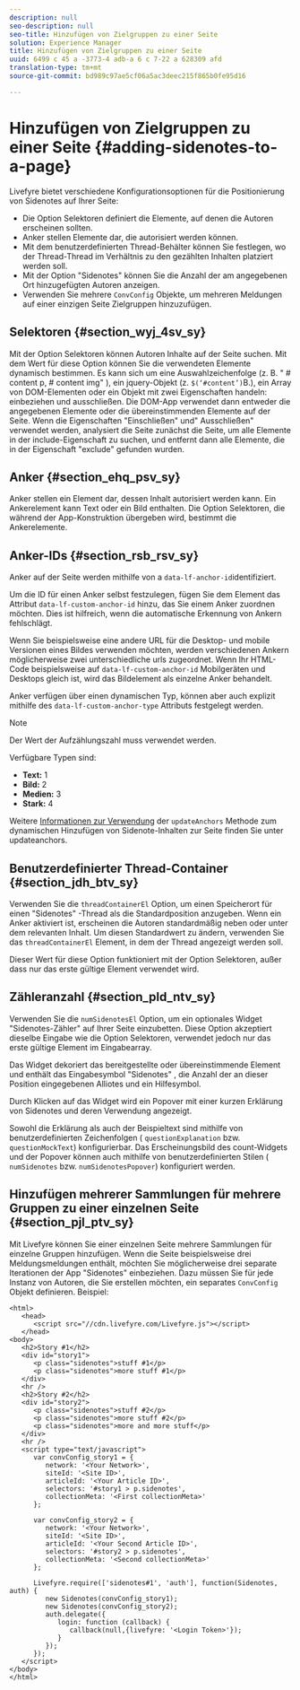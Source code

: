 ```yaml
---
description: null
seo-description: null
seo-title: Hinzufügen von Zielgruppen zu einer Seite
solution: Experience Manager
title: Hinzufügen von Zielgruppen zu einer Seite
uuid: 6499 c 45 a -3773-4 adb-a 6 c 7-22 a 628309 afd
translation-type: tm+mt
source-git-commit: bd989c97ae5cf06a5ac3deec215f865b0fe95d16

---
```



# Hinzufügen von Zielgruppen zu einer Seite {#adding-sidenotes-to-a-page}

Livefyre bietet verschiedene Konfigurationsoptionen für die Positionierung von Sidenotes auf Ihrer Seite:

* Die Option Selektoren definiert die Elemente, auf denen die Autoren erscheinen sollten.
* Anker stellen Elemente dar, die autorisiert werden können.
* Mit dem benutzerdefinierten Thread-Behälter können Sie festlegen, wo der Thread-Thread im Verhältnis zu den gezählten Inhalten platziert werden soll.
* Mit der Option "Sidenotes" können Sie die Anzahl der am angegebenen Ort hinzugefügten Autoren anzeigen.
* Verwenden Sie mehrere `ConvConfig` Objekte, um mehreren Meldungen auf einer einzigen Seite Zielgruppen hinzuzufügen.

## Selektoren {#section_wyj_4sv_sy}

Mit der Option Selektoren können Autoren Inhalte auf der Seite suchen. Mit dem Wert für diese Option können Sie die verwendeten Elemente dynamisch bestimmen. Es kann sich um eine Auswahlzeichenfolge (z. B. " # content p, # content img" ), ein jquery-Objekt (z. `$(‘#content’)`B.), ein Array von DOM-Elementen oder ein Objekt mit zwei Eigenschaften handeln: einbeziehen und ausschließen. Die DOM-App verwendet dann entweder die angegebenen Elemente oder die übereinstimmenden Elemente auf der Seite. Wenn die Eigenschaften "Einschließen" und" Ausschließen" verwendet werden, analysiert die Seite zunächst die Seite, um alle Elemente in der include-Eigenschaft zu suchen, und entfernt dann alle Elemente, die in der Eigenschaft "exclude" gefunden wurden.

## Anker {#section_ehq_psv_sy}

Anker stellen ein Element dar, dessen Inhalt autorisiert werden kann. Ein Ankerelement kann Text oder ein Bild enthalten. Die Option Selektoren, die während der App-Konstruktion übergeben wird, bestimmt die Ankerelemente.

## Anker-IDs {#section_rsb_rsv_sy}

Anker auf der Seite werden mithilfe von a `data-lf-anchor-id`identifiziert.

Um die ID für einen Anker selbst festzulegen, fügen Sie dem Element das Attribut `data-lf-custom-anchor-id` hinzu, das Sie einem Anker zuordnen möchten. Dies ist hilfreich, wenn die automatische Erkennung von Ankern fehlschlägt.

Wenn Sie beispielsweise eine andere URL für die Desktop- und mobile Versionen eines Bildes verwenden möchten, werden verschiedenen Ankern möglicherweise zwei unterschiedliche urls zugeordnet. Wenn Ihr HTML-Code beispielsweise auf `data-lf-custom-anchor-id` Mobilgeräten und Desktops gleich ist, wird das Bildelement als einzelne Anker behandelt.

Anker verfügen über einen dynamischen Typ, können aber auch explizit mithilfe des `data-lf-custom-anchor-type` Attributs festgelegt werden.

>[!NOTE]
>
>Der Wert der Aufzählungszahl muss verwendet werden.

Verfügbare Typen sind:

* **Text:** 1
* **Bild:** 2
* **Medien:** 3
* **Stark:** 4

Weitere [Informationen zur Verwendung](/help/implementation/c-app-integrations/c-sidenotes-integration/update-anchors-method.md) der `updateAnchors` Methode zum dynamischen Hinzufügen von Sidenote-Inhalten zur Seite finden Sie unter updateanchors.

## Benutzerdefinierter Thread-Container {#section_jdh_btv_sy}

Verwenden Sie die `threadContainerEl` Option, um einen Speicherort für einen "Sidenotes" -Thread als die Standardposition anzugeben. Wenn ein Anker aktiviert ist, erscheinen die Autoren standardmäßig neben oder unter dem relevanten Inhalt. Um diesen Standardwert zu ändern, verwenden Sie das `threadContainerEl` Element, in dem der Thread angezeigt werden soll.

Dieser Wert für diese Option funktioniert mit der Option Selektoren, außer dass nur das erste gültige Element verwendet wird.

## Zähleranzahl {#section_pld_ntv_sy}

Verwenden Sie die `numSidenotesEl` Option, um ein optionales Widget "Sidenotes-Zähler" auf Ihrer Seite einzubetten. Diese Option akzeptiert dieselbe Eingabe wie die Option Selektoren, verwendet jedoch nur das erste gültige Element im Eingabearray.

Das Widget dekoriert das bereitgestellte oder übereinstimmende Element und enthält das Eingabesymbol "Sidenotes" , die Anzahl der an dieser Position eingegebenen Alliotes und ein Hilfesymbol.

Durch Klicken auf das Widget wird ein Popover mit einer kurzen Erklärung von Sidenotes und deren Verwendung angezeigt.

Sowohl die Erklärung als auch der Beispieltext sind mithilfe von benutzerdefinierten Zeichenfolgen ( `questionExplanation` bzw. `questionMockText`) konfigurierbar. Das Erscheinungsbild des count-Widgets und der Popover können auch mithilfe von benutzerdefinierten Stilen ( `numSidenotes` bzw. `numSidenotesPopover`) konfiguriert werden.

## Hinzufügen mehrerer Sammlungen für mehrere Gruppen zu einer einzelnen Seite {#section_pjl_ptv_sy}

Mit Livefyre können Sie einer einzelnen Seite mehrere Sammlungen für einzelne Gruppen hinzufügen. Wenn die Seite beispielsweise drei Meldungsmeldungen enthält, möchten Sie möglicherweise drei separate Iterationen der App "Sidenotes" einbeziehen. Dazu müssen Sie für jede Instanz von Autoren, die Sie erstellen möchten, ein separates `ConvConfig` Objekt definieren. Beispiel:

```
<html> 
   <head> 
      <script src="//cdn.livefyre.com/Livefyre.js"></script> 
   </head> 
<body> 
   <h2>Story #1</h2> 
   <div id="story1"> 
      <p class="sidenotes">stuff #1</p> 
      <p class="sidenotes">more stuff #1</p> 
   </div> 
   <hr /> 
   <h2>Story #2</h2> 
   <div id="story2"> 
      <p class="sidenotes">stuff #2</p> 
      <p class="sidenotes">more stuff #2</p> 
      <p class="sidenotes">more and more stuff</p> 
   </div> 
   <hr /> 
   <script type="text/javascript"> 
      var convConfig_story1 = { 
         network: '<Your Network>', 
         siteId: '<Site ID>', 
         articleId: '<Your Article ID>', 
         selectors: '#story1 > p.sidenotes', 
         collectionMeta: '<First collectionMeta>' 
      }; 
  
      var convConfig_story2 = { 
         network: '<Your Network>', 
         siteId: '<Site ID>', 
         articleId: '<Your Second Article ID>', 
         selectors: '#story2 > p.sidenotes', 
         collectionMeta: '<Second collectionMeta>' 
      }; 
  
      Livefyre.require(['sidenotes#1', 'auth'], function(Sidenotes, auth) { 
         new Sidenotes(convConfig_story1); 
         new Sidenotes(convConfig_story2); 
         auth.delegate({ 
            login: function (callback) { 
               callback(null,{livefyre: '<Login Token>'}); 
            } 
         }); 
      }); 
   </script> 
</body> 
</html>
```
